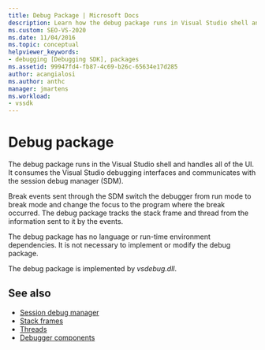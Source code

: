 ```yaml
---
title: Debug Package | Microsoft Docs
description: Learn how the debug package runs in Visual Studio shell and handles UI by consuming the debugging interfaces and communicating with the session debug manager.
ms.custom: SEO-VS-2020
ms.date: 11/04/2016
ms.topic: conceptual
helpviewer_keywords:
- debugging [Debugging SDK], packages
ms.assetid: 99947fd4-fb87-4c69-b26c-65634e17d285
author: acangialosi
ms.author: anthc
manager: jmartens
ms.workload:
- vssdk
---
```

# Debug package
The debug package runs in the Visual Studio shell and handles all of the UI. It consumes the Visual Studio debugging interfaces and communicates with the session debug manager (SDM).

 Break events sent through the SDM switch the debugger from run mode to break mode and change the focus to the program where the break occurred. The debug package tracks the stack frame and thread from the information sent to it by the events.

 The debug package has no language or run-time environment dependencies. It is not necessary to implement or modify the debug package.

 The debug package is implemented by *vsdebug.dll*.

## See also
- [Session debug manager](../../extensibility/debugger/session-debug-manager.md)
- [Stack frames](../../extensibility/debugger/stack-frames.md)
- [Threads](../../extensibility/debugger/threads.md)
- [Debugger components](../../extensibility/debugger/debugger-components.md)
